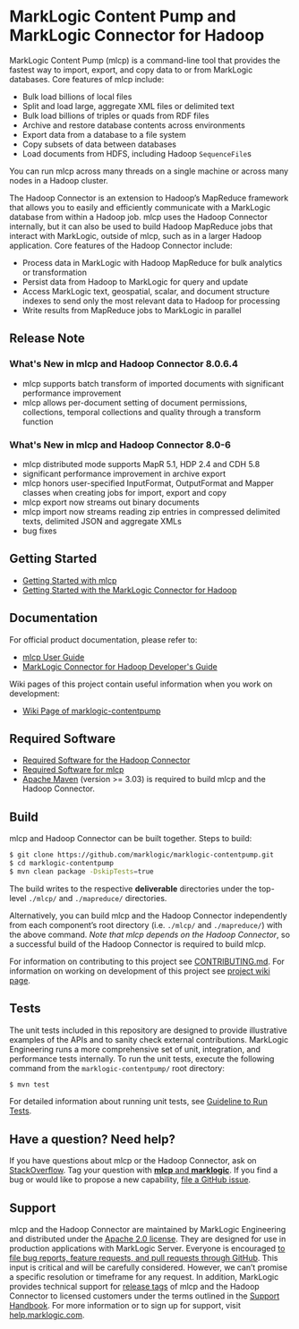 # MarkLogic Content Pump and MarkLogic Connector for Hadoop

MarkLogic Content Pump (mlcp) is a command-line tool that provides the fastest way to import, export, and copy data to or from MarkLogic databases. Core features of mlcp include:

* Bulk load billions of local files
* Split and load large, aggregate XML files or delimited text
* Bulk load billions of triples or quads from RDF files
* Archive and restore database contents across environments
* Export data from a database to a file system
* Copy subsets of data between databases
* Load documents from HDFS, including Hadoop `SequenceFile`s

You can run mlcp across many threads on a single machine or across many nodes in a Hadoop cluster.

The Hadoop Connector is an extension to Hadoop’s MapReduce framework that allows you to easily and efficiently communicate with a MarkLogic database from within a Hadoop job. mlcp uses the Hadoop Connector internally, but it can also be used to build Hadoop MapReduce jobs that interact with MarkLogic, outside of mlcp, such as in a larger Hadoop application. Core features of the  Hadoop Connector include:

* Process data in MarkLogic with Hadoop MapReduce for bulk analytics or transformation
* Persist data from Hadoop to MarkLogic for query and update
* Access MarkLogic text, geospatial, scalar, and document structure indexes to send only the most relevant data to Hadoop for processing
* Write results from MapReduce jobs to MarkLogic in parallel

## Release Note

### What's New in mlcp and Hadoop Connector 8.0.6.4

- mlcp supports batch transform of imported documents with significant performance improvement
- mlcp allows per-document setting of document permissions, collections, temporal collections and quality through a transform function

### What's New in mlcp and Hadoop Connector 8.0-6

- mlcp distributed mode supports MapR 5.1, HDP 2.4 and CDH 5.8
- significant performance improvement in archive export
- mlcp honors user-specified InputFormat, OutputFormat and Mapper classes when creating jobs for import, export and copy
- mlcp export now streams out binary documents
- mlcp import now streams reading zip entries in compressed delimited texts, delimited JSON and aggregate XMLs
- bug fixes

## Getting Started

- [Getting Started with mlcp](http://docs.marklogic.com/guide/mlcp/getting-started)
- [Getting Started with the MarkLogic Connector for Hadoop](http://docs.marklogic.com/guide/mapreduce/quickstart)

## Documentation

For official product documentation, please refer to:

- [mlcp User Guide](http://docs.marklogic.com/guide/mlcp)
- [MarkLogic Connector for Hadoop Developer's Guide](http://docs.marklogic.com/guide/mapreduce)

Wiki pages of this project contain useful information when you work on development:

- [Wiki Page of marklogic-contentpump](https://github.com/marklogic/marklogic-contentpump/wiki)

## Required Software

- [Required Software for the Hadoop Connector](http://pubs.marklogic.com:8011/9.0/guide/mapreduce/quickstart#id_78738)
- [Required Software for mlcp](http://pubs.marklogic.com:8011/9.0/guide/mlcp/install#id_44231)
- [Apache Maven](https://maven.apache.org/) (version >= 3.03) is required to build mlcp and the Hadoop Connector.

## Build

mlcp and Hadoop Connector can be built together. Steps to build:

``` bash
$ git clone https://github.com/marklogic/marklogic-contentpump.git
$ cd marklogic-contentpump
$ mvn clean package -DskipTests=true
```

The build writes to the respective **deliverable** directories under the top-level `./mlcp/` and `./mapreduce/` directories.

Alternatively, you can build mlcp and the Hadoop Connector independently from each component’s root directory (i.e. `./mlcp/` and `./mapreduce/`) with the above command. *Note that mlcp depends on the Hadoop Connector*, so a successful build of the Hadoop Connector is required to build mlcp.

For information on contributing to this project see [CONTRIBUTING.md](https://github.com/marklogic/marklogic-contentpump/blob/8.0-develop/CONTRIBUTING.md). For information on working on development of this project see [project wiki page](https://github.com/marklogic/marklogic-contentpump/wiki).

## Tests

The unit tests included in this repository are designed to provide illustrative examples of the APIs and to sanity check external contributions. MarkLogic Engineering runs a more comprehensive set of unit, integration, and performance tests internally. To run the unit tests, execute the following command from the `marklogic-contentpump/` root directory:

``` bash
$ mvn test
```

For detailed information about running unit tests, see [Guideline to Run Tests](https://github.com/marklogic/marklogic-contentpump/wiki/Guideline-to-Run-Tests).

## Have a question? Need help?

If you have questions about mlcp or the Hadoop Connector, ask on [StackOverflow](http://stackoverflow.com/questions/tagged/mlcp). Tag your question with [**mlcp** and **marklogic**](http://stackoverflow.com/questions/tagged/mlcp+marklogic). If you find a bug or would like to propose a new capability, [file a GitHub issue](https://github.com/marklogic/marklogic-contentpump/issues/new).

## Support

mlcp and the Hadoop Connector are maintained by MarkLogic Engineering and distributed under the [Apache 2.0 license](https://github.com/marklogic/marklogic-contentpump/blob/8.0-develop/LICENSE). They are designed for use in production applications with MarkLogic Server. Everyone is encouraged [to file bug reports, feature requests, and pull requests through GitHub](https://github.com/marklogic/marklogic-contentpump/issues/new). This input is critical and will be carefully considered. However, we can’t promise a specific resolution or timeframe for any request. In addition, MarkLogic provides technical support for [release tags](https://github.com/marklogic/marklogic-contentpump/releases) of mlcp and the Hadoop Connector to licensed customers under the terms outlined in the [Support Handbook](http://www.marklogic.com/files/Mark_Logic_Support_Handbook.pdf). For more information or to sign up for support, visit [help.marklogic.com](http://help.marklogic.com).
